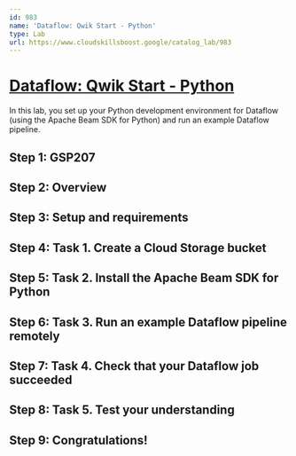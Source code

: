 ```yaml
---
id: 983
name: 'Dataflow: Qwik Start - Python'
type: Lab
url: https://www.cloudskillsboost.google/catalog_lab/983
---
```


# [Dataflow: Qwik Start - Python](https://www.cloudskillsboost.google/catalog_lab/983)

In this lab, you set up your Python development environment for Dataflow (using the Apache Beam SDK for Python) and run an example Dataflow pipeline.

## Step 1: GSP207

## Step 2: Overview

## Step 3: Setup and requirements

## Step 4: Task 1. Create a Cloud Storage bucket

## Step 5: Task 2. Install the Apache Beam SDK for Python

## Step 6: Task 3. Run an example Dataflow pipeline remotely

## Step 7: Task 4. Check that your Dataflow job succeeded

## Step 8: Task 5. Test your understanding

## Step 9: Congratulations!
